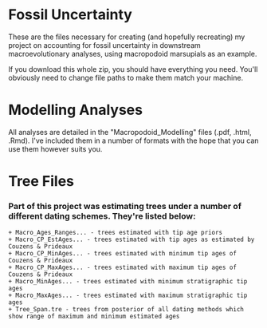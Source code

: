 # Fossil Uncertainty
These are the files necessary for creating (and hopefully recreating) my project on accounting for fossil uncertainty in downstream macroevolutionary analyses, using macropodoid marsupials as an example.

If you download this whole zip, you should have everything you need. You'll obviously need to change file paths to make them match your machine. 

# Modelling Analyses
All analyses are detailed in the "Macropodoid_Modelling" files (.pdf, .html, .Rmd). I've included them in a number of formats with the hope that you can use them however suits you. 

# Tree Files
### Part of this project was estimating trees under a number of different dating schemes. They're listed below:
    + Macro_Ages_Ranges... - trees estimated with tip age priors
    + Macro_CP_EstAges... - trees estimated with tip ages as estimated by Couzens & Prideaux
    + Macro_CP_MinAges... - trees estimated with minimum tip ages of Couzens & Prideaux
    + Macro_CP_MaxAges... - trees estimated with maximum tip ages of Couzens & Prideaux
    + Macro_MinAges... - trees estimated with minimum stratigraphic tip ages
    + Macro_MaxAges... - trees estimated with maximum stratigraphic tip ages
    + Tree_Span.tre - trees from posterior of all dating methods which show range of maximum and minimum estimated ages
